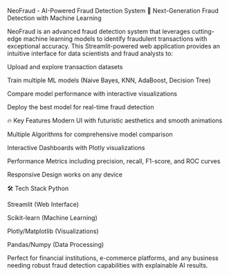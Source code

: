 NeoFraud - AI-Powered Fraud Detection System
🚀 Next-Generation Fraud Detection with Machine Learning

NeoFraud is an advanced fraud detection system that leverages cutting-edge machine learning models to identify fraudulent transactions with exceptional accuracy. This Streamlit-powered web application provides an intuitive interface for data scientists and fraud analysts to:

Upload and explore transaction datasets

Train multiple ML models (Naive Bayes, KNN, AdaBoost, Decision Tree)

Compare model performance with interactive visualizations

Deploy the best model for real-time fraud detection

🔥 Key Features
Modern UI with futuristic aesthetics and smooth animations

Multiple Algorithms for comprehensive model comparison

Interactive Dashboards with Plotly visualizations

Performance Metrics including precision, recall, F1-score, and ROC curves

Responsive Design works on any device

🛠️ Tech Stack
Python

Streamlit (Web Interface)

Scikit-learn (Machine Learning)

Plotly/Matplotlib (Visualizations)

Pandas/Numpy (Data Processing)

Perfect for financial institutions, e-commerce platforms, and any business needing robust fraud detection capabilities with explainable AI results.

